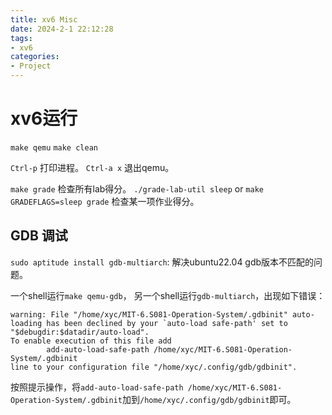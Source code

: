 ```yaml
---
title: xv6 Misc
date: 2024-2-1 22:12:28
tags:
- xv6
categories:
- Project
---
```


# xv6运行

`make qemu`
`make clean`

`Ctrl-p` 打印进程。
`Ctrl-a x` 退出qemu。

`make grade` 检查所有lab得分。
`./grade-lab-util sleep` or `make GRADEFLAGS=sleep grade` 检查某一项作业得分。

## GDB 调试

`sudo aptitude install gdb-multiarch`: 解决ubuntu22.04 gdb版本不匹配的问题。

一个shell运行`make qemu-gdb`， 另一个shell运行`gdb-multiarch`，出现如下错误：

```shell
warning: File "/home/xyc/MIT-6.S081-Operation-System/.gdbinit" auto-loading has been declined by your `auto-load safe-path' set to "$debugdir:$datadir/auto-load".
To enable execution of this file add
        add-auto-load-safe-path /home/xyc/MIT-6.S081-Operation-System/.gdbinit
line to your configuration file "/home/xyc/.config/gdb/gdbinit".
```

按照提示操作，将`add-auto-load-safe-path /home/xyc/MIT-6.S081-Operation-System/.gdbinit`加到`/home/xyc/.config/gdb/gdbinit`即可。
